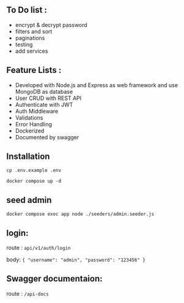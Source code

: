 <h2>To Do list : </h2>
<ul>
  <li> encrypt & decrypt password</li>
  <li> filters and sort </li>
  <li> paginations </li>
  <li> testing </li>
  <li> add services </li>
</ul>

<h2>Feature Lists :</h2>
<ul>
  <li>Developed with Node.js and Express as web framework and use MongoDB as database</li>
  <li>User CRUD with REST API</li>
  <li>Authenticate with JWT</li>
  <li>Auth Middleware</li>
  <li>Validations</li>
  <li>Error Handling</li>
  <li>Dockerized</li>
  <li>Documented by swagger</li>
</ul>

<h2> Installation </h2>
  
`cp .env.example .env`
  
`docker compose up -d`

<h2> seed admin</h2>

`docker compose exec app node ./seeders/admin.seeder.js`

<h2> login: </h2>

route : `api/v1/auth/login`

body:
`{
  "username": "admin",
  "password": "123456"
}`

<h2>Swagger documentaion: </h2>

route : `/api-docs`
